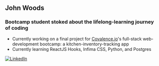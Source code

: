 ## John Woods
### Bootcamp student stoked about the lifelong-learning journey of coding

- Currently working on a final project for [Covalence.io](https://www.covalence.io "Covalence homepage")'s full-stack web-development bootcamp: a kitchen-inventory-tracking app
- Currently learning ReactJS Hooks, Infima CSS, Python, and Postgres

 [![LinkedIn][2.2]][2]

<!--
**jw00ds/jw00ds** is a ✨ _special_ ✨ repository because its `README.md` (this file) appears on your GitHub profile.

### John Woods
# Bootcamp student stoked about the lifelong-learning journey of coding

- 🔭 I’m currently working on a final project for covalence.io's full-stack web-development bootcamp
- 🌱 I’m currently learning ReactJS Hooks, Infima CSS, Python, and Postgres
-->
[2]: https://www.linkedin.com/in/woodsjohnc/
[2.2]: https://raw.githubusercontent.com/MartinHeinz/MartinHeinz/master/linkedin-3-16.png (LinkedIn icon without padding)
